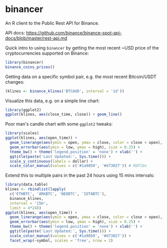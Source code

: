 # binancer

An R client to the Public Rest API for Binance.

API docs: https://github.com/binance/binance-spot-api-docs/blob/master/rest-api.md

Quick intro to using `binancer` by getting the most recent ~USD price of the cryptocurrencies supported on Binance:

```r
library(binancer)
binance_coins_prices()
```

Getting data on a specific symbol pair, e.g. the most recent Bitcoin/USDT changes:

```r
(klines <- binance_klines('BTCAUD', interval = '1d'))
```

Visualize this data, e.g. on a simple line chart:

```r
library(ggplot2)
ggplot(klines, aes(close_time, close)) + geom_line()
```

Poor man's candle chart with some `ggplot2` tweaks:

```r
library(scales)
ggplot(klines, aes(open_time)) +
  geom_linerange(aes(ymin = open, ymax = close, color = close < open), size = 2) +
  geom_errorbar(aes(ymin = low, ymax = high), size = 0.25) +
  theme_bw() + theme('legend.position' = 'none') + xlab('') +
  ggtitle(paste('Last Updated:', Sys.time())) +
  scale_y_continuous(labels = dollar) +
  scale_color_manual(values = c('#1a9850', '#d73027')) # RdYlGn
```

Extend this to multiple pairs in the past 24 hours using 15 mins intervals:

```r
library(data.table)
klines <- rbindlist(lapply(
  c('ETHBTC', 'ARKBTC', 'NEOBTC', 'IOTABTC'),
  binance_klines,
  interval = '15m',
  limit = 4*24))
ggplot(klines, aes(open_time)) +
  geom_linerange(aes(ymin = open, ymax = close, color = close < open), size = 2) +
  geom_errorbar(aes(ymin = low, ymax = high), size = 0.25) +
  theme_bw() + theme('legend.position' = 'none') + xlab('') +
  ggtitle(paste('Last Updated:', Sys.time())) +
  scale_color_manual(values = c('#1a9850', '#d73027')) +
  facet_wrap(~symbol, scales = 'free', nrow = 2)
```
